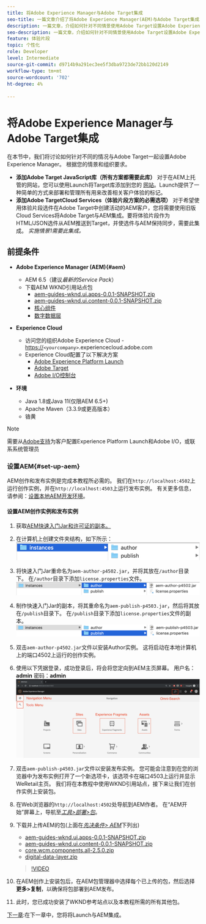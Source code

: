 ```yaml
---
title: 将Adobe Experience Manager与Adobe Target集成
seo-title: 一篇文章介绍了将Adobe Experience Manager(AEM)与Adobe Target集成以提供个性化内容的不同方式。
description: 一篇文章，介绍如何针对不同情景使用Adobe Target设置Adobe Experience Manager。
seo-description: 一篇文章，介绍如何针对不同情景使用Adobe Target设置Adobe Experience Manager。
feature: 体验片段
topic: 个性化
role: Developer
level: Intermediate
source-git-commit: d9714b9a291ec3ee5f3dba9723de72bb120d2149
workflow-type: tm+mt
source-wordcount: '702'
ht-degree: 4%

---
```



# 将Adobe Experience Manager与Adobe Target集成

在本节中，我们将讨论如何针对不同的情况与Adobe Target一起设置Adobe Experience Manager。 根据您的情景和组织要求。

* **添加Adobe Target JavaScript库（所有方案都需要此库）**
对于在AEM上托管的网站，您可以使用Launch将Target库添加到您的 [网站](https://docs.adobe.com/content/help/en/launch/using/overview.html)。Launch提供了一种简单的方式来部署和管理所有用来改善相关客户体验的标记。
* **添加Adobe TargetCloud Services（体验片段方案的必需选项）**
对于希望使用体验片段选件在Adobe Target中创建活动的AEM客户，您将需要使用旧版Cloud Services将Adobe Target与AEM集成。要将体验片段作为HTML/JSON选件从AEM推送到Target，并使选件与AEM保持同步，需要此集成。 
*实施情景1需要此集成。*

## 前提条件

* **Adobe Experience Manager (AEM){#aem}**
   * AEM 6.5（建议&#x200B;*最新的Service Pack*）
   * 下载AEM WKND引用站点包
      * [aem-guides-wknd.ui.apps-0.0.1-SNAPSHOT.zip](https://github.com/adobe/aem-guides-wknd/releases/download/archetype-18.1/aem-guides-wknd.ui.apps-0.0.1-SNAPSHOT.zip)
      * [aem-guides-wknd.ui.content-0.0.1-SNAPSHOT.zip](https://github.com/adobe/aem-guides-wknd/releases/download/archetype-18.1/aem-guides-wknd.ui.content-0.0.1-SNAPSHOT.zip)
      * [核心组件](https://github.com/adobe/aem-core-wcm-components/releases/download/core.wcm.components.reactor-2.5.0/core.wcm.components.all-2.5.0.zip)
      * [数字数据层](assets/implementation/digital-data-layer.zip)

* **Experience Cloud**
   * 访问您的组织Adobe Experience Cloud - <https://>`<yourcompany>`.experiencecloud.adobe.com
   * Experience Cloud配置了以下解决方案
      * [Adobe Experience Platform Launch](https://experiencecloud.adobe.com)
      * [Adobe Target](https://experiencecloud.adobe.com)
      * [Adobe I/O控制台](https://console.adobe.io)

* **环境**
   * Java 1.8或Java 11(仅限AEM 6.5+)
   * Apache Maven（3.3.9或更高版本）
   * 铬黄

>[!NOTE]
>
> 需要从[Adobe支持](https://helpx.adobe.com/cn/contact/enterprise-support.ec.html)为客户配置Experience Platform Launch和Adobe I/O，或联系系统管理员

### 设置AEM{#set-up-aem}

AEM创作和发布实例是完成本教程所必需的。 我们在`http://localhost:4502`上运行创作实例，并在`http://localhost:4503`上运行发布实例。 有关更多信息，请参阅：[设置本地AEM开发环境](https://helpx.adobe.com/experience-manager/kt/platform-repository/using/local-aem-dev-environment-article-setup.html)。

#### 设置AEM创作实例和发布实例

1. 获取[AEM快速入门Jar和许可证的副本。](https://helpx.adobe.com/experience-manager/6-5/sites/deploying/using/deploy.html#GettingtheSoftware)
2. 在计算机上创建文件夹结构，如下所示：
   ![文件夹结构](assets/implementation/aem-setup-1.png)
3. 将快速入门Jar重命名为`aem-author-p4502.jar`，并将其放在`/author`目录下。 在`/author`目录下添加`license.properties`文件。
   ![AEM创作实例](assets/implementation/aem-setup-author.png)
4. 制作快速入门Jar的副本，将其重命名为`aem-publish-p4503.jar`，然后将其放在`/publish`目录下。 在`/publish`目录下添加`license.properties`文件的副本。
   ![AEM发布实例](assets/implementation/aem-setup-publish.png)
5. 双击`aem-author-p4502.jar`文件以安装Author实例。 这将启动在本地计算机上的端口4502上运行的创作实例。
6. 使用以下凭据登录，成功登录后，将会将您定向到AEM主页屏幕。
用户名：**admin**
密码：**admin**
   ![AEM发布实例](assets/implementation/aem-author-home-page.png)
7. 双击`aem-publish-p4503.jar`文件以安装发布实例。 您可能会注意到在您的浏览器中为发布实例打开了一个新选项卡，该选项卡在端口4503上运行并显示WeRetail主页。 我们将在本教程中使用WKND引用站点，接下来让我们在创作实例上安装包。
8. 在Web浏览器的`http://localhost:4502`处导航到AEM作者。 在“AEM开始”屏幕上，导航至&#x200B;*[工具>部署>包](http://localhost:4502/crx/packmgr/index.jsp)*。
9. 下载并上传AEM的包(上面在&#x200B;*[先决条件> AEM](#aem)*&#x200B;下列出)
   * [aem-guides-wknd.ui.apps-0.0.1-SNAPSHOT.zip](https://github.com/adobe/aem-guides-wknd/releases/download/archetype-18.1/aem-guides-wknd.ui.apps-0.0.1-SNAPSHOT.zip)
   * [aem-guides-wknd.ui.content-0.0.1-SNAPSHOT.zip](https://github.com/adobe/aem-guides-wknd/releases/download/archetype-18.1/aem-guides-wknd.ui.content-0.0.1-SNAPSHOT.zip)
   * [core.wcm.components.all-2.5.0.zip](https://github.com/adobe/aem-core-wcm-components/releases/download/core.wcm.components.reactor-2.5.0/core.wcm.components.all-2.5.0.zip)
   * [digital-data-layer.zip](assets/implementation/digital-data-layer.zip)

   >[!VIDEO](https://video.tv.adobe.com/v/28377?quality=12&learn=on)
10. 在AEM创作上安装包后，在AEM包管理器中选择每个已上传的包，然后选择&#x200B;**更多>复制**，以确保将包部署到AEM发布。
11. 此时，您已成功安装了WKND参考站点以及本教程所需的所有其他包。

[下一章](./using-launch-adobe-io.md):在下一章中，您将将Launch与AEM集成。
